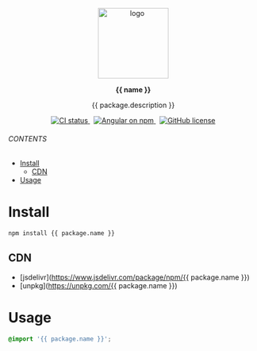 <br><br>
<p align="center">
    <img src="https://raw.githubusercontent.com/master-style/package/document/images/logo-and-text.svg" alt="logo" width="142">
</p>
<p align="center">
    <b>{{ name }}</b>
</p>
<p align="center">{{ package.description }}</p>
<p align="center">
<a href="https://circleci.com/gh/{{ github.orgName }}/workflows/{{ github.orgName }}/tree/main">
<img src="https://img.shields.io/circleci/build/github/{{ github.orgName }}/{{ name }}/main.svg?logo=circleci&logoColor=fff&label=CircleCI" alt="CI status" />
</a>&nbsp;
<a href="https://www.npmjs.com/{{ package.name }}">
<img src="https://img.shields.io/npm/v/{{ package.name }}.svg?logo=npm&logoColor=fff&label=NPM+package&color=limegreen" alt="Angular on npm" />
</a>&nbsp;
<a href="https://github.com/{{ github.orgName }}/{{ name }}/blob/main/LICENSE"><img alt="GitHub license" src="https://img.shields.io/github/license/{{ github.orgName }}/{{ name }}"></a>
</p>

###### CONTENTS
- [Install](#install)
  - [CDN](#cdn)
- [Usage](#usage)

# Install
```sh
npm install {{ package.name }}
```
## CDN
- [jsdelivr](https://www.jsdelivr.com/package/npm/{{ package.name }})
- [unpkg](https://unpkg.com/{{ package.name }})

# Usage
```css
@import '{{ package.name }}';
```